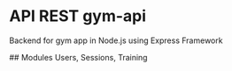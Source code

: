 # API REST gym-api
Backend for gym app in Node.js using Express Framework

## Modules
Users, Sessions, Training